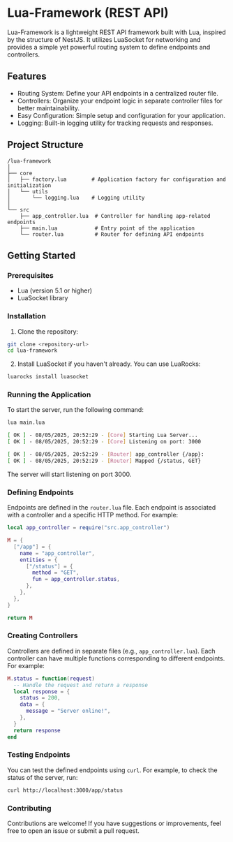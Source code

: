# Lua-Framework (REST API)

Lua-Framework is a lightweight REST API framework built with Lua, inspired by
the structure of NestJS. It utilizes LuaSocket for networking and provides a
simple yet powerful routing system to define endpoints and controllers.

## Features

- Routing System: Define your API endpoints in a centralized router file.
- Controllers: Organize your endpoint logic in separate controller files for better maintainability.
- Easy Configuration: Simple setup and configuration for your application.
- Logging: Built-in logging utility for tracking requests and responses.

## Project Structure

```
/lua-framework
│
├── core
│   ├── factory.lua        # Application factory for configuration and initialization
│   └── utils
│       └── logging.lua    # Logging utility
│
└── src
    ├── app_controller.lua  # Controller for handling app-related endpoints
    ├── main.lua            # Entry point of the application
    └── router.lua          # Router for defining API endpoints
```

## Getting Started

### Prerequisites

- Lua (version 5.1 or higher)
- LuaSocket library

### Installation

1. Clone the repository:

```bash
git clone <repository-url>
cd lua-framework
```

2. Install LuaSocket if you haven't already. You can use LuaRocks:

```bash
luarocks install luasocket
```

### Running the Application

To start the server, run the following command:

```bash
lua main.lua

[ OK ] - 08/05/2025, 20:52:29 - [Core] Starting Lua Server...
[ OK ] - 08/05/2025, 20:52:29 - [Core] Listening on port: 3000

[ OK ] - 08/05/2025, 20:52:29 - [Router] app_controller {/app}:
[ OK ] - 08/05/2025, 20:52:29 - [Router] Mapped {/status, GET}
```

The server will start listening on port 3000.

### Defining Endpoints

Endpoints are defined in the `router.lua` file. Each endpoint is associated with a controller and a specific HTTP method. For example:

```lua
local app_controller = require("src.app_controller")

M = {
  ["/app"] = {
    name = "app_controller",
    entities = {
      ["/status"] = {
        method = "GET",
        fun = app_controller.status,
      },
    },
  },
}

return M
```

### Creating Controllers

Controllers are defined in separate files (e.g., `app_controller.lua`). Each controller can have multiple functions corresponding to different endpoints. For example:

```lua
M.status = function(request)
  -- Handle the request and return a response
  local response = {
    status = 200,
    data = {
      message = "Server online!",
    },
  }
  return response
end
```

### Testing Endpoints

You can test the defined endpoints using `curl`. For example, to check the status of the server, run:

```bash
curl http://localhost:3000/app/status
```

### Contributing

Contributions are welcome! If you have suggestions or improvements, feel free to open an issue or submit a pull request.
